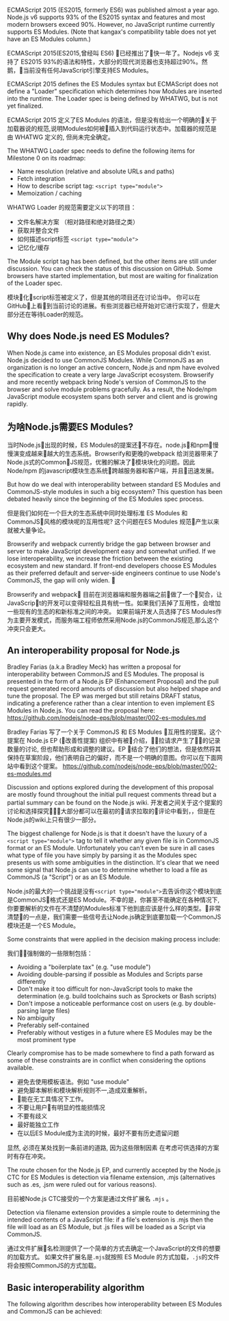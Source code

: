 ECMAScript 2015 (ES2015, formerly ES6) was published almost a year ago. Node.js v6 supports 93% of the ES2015 syntax and features and most modern browsers exceed 90%. However, no JavaScript runtime currently supports ES Modules. (Note that kangax's compatibility table does not yet have an ES Modules column.)

ECMAScript 2015(ES2015,曾经叫 ES6) 已经推出了快一年了。Nodejs v6 支持了 ES2015 93%的语法和特性，大部分的现代浏览器也支持超过90%。然鹅，当前没有任何JavaScript引擎支持ES Modules。

ECMAScript 2015 defines the ES Modules syntax but ECMAScript does not define a "Loader" specification which determines how Modules are inserted into the runtime. The Loader spec is being defined by WHATWG, but is not yet finalized.

ECMAScript 2015 定义了ES Modules 的语法，但是没有给出一个明确的关于加载器说的规范,说明Modules如何被插入到代码运行状态中。加载器的规范是由 WHATWG 定义的, 但尚未完全确定。

The WHATWG Loader spec needs to define the following items for Milestone 0 on its roadmap:

+ Name resolution (relative and absolute URLs and paths)
+ Fetch integration
+ How to describe script tag: `<script type="module">`
+ Memoization / caching

WHATWG Loader 的规范需要定义以下的项目：

+ 文件名解决方案 （相对路径和绝对路径之类）
+ 获取并整合文件
+ 如何描述script标签 `<script type="module">`
+ 记忆化/缓存

The Module script tag has been defined, but the other items are still under discussion. You can check the status of this discussion on GitHub. Some browsers have started implementation, but most are waiting for finalization of the Loader spec.

模块化script标签被定义了，但是其他的项目还在讨论当中。 你可以在GitHub上看到当前讨论的进展。有些浏览器已经开始对它进行实现了，但是大部分还在等待Loader的规范。


## Why does Node.js need ES Modules?
When Node.js came into existence, an ES Modules proposal didn't exist. Node.js decided to use CommonJS Modules. While CommonJS as an organization is no longer an active concern, Node.js and npm have evolved the specification to create a very large JavaScript ecosystem. Browserify and more recently webpack bring Node's version of CommonJS to the browser and solve module problems gracefully. As a result, the Node/npm JavaScript module ecosystem spans both server and client and is growing rapidly.

## 为啥Node.js需要ES Modules?
当时Node.js出现的时候，ES Modules的提案还不存在。node.js和npm慢慢演变成越来越大的生态系统。Browserify和更晚的webpack 给浏览器带来了Node.js式的CommonJS规范，优雅的解决了模块块化的问题。因此 Node/npm 的javascript模块生态系统跨越服务器和客户端，并且迅速发展。


But how do we deal with interoperability between standard ES Modules and CommonJS-style modules in such a big ecosystem? This question has been debated heavily since the beginning of the ES Modules spec process.

但是我们如何在一个巨大的生态系统中同时处理标准 ES Modules 和 CommonJS风格的模块呢的互用性呢? 这个问题在ES Modules 规范产生以来就被大量争论。


Browserify and webpack currently bridge the gap between browser and server to make JavaScript development easy and somewhat unified. If we lose interoperability, we increase the friction between the existing ecosystem and new standard. If front-end developers choose ES Modules as their preferred default and server-side engineers continue to use Node's CommonJS, the gap will only widen.


Browserify and webpack 目前在浏览器端和服务器端之前做了一个契合，让JavaScript的开发可以变得轻松且具有统一性。如果我们丢掉了互用性，会增加一些现有的生态的和新标准之间的冲突。
如果前端开发人员选择了ES Modules作为主要开发模式，而服务端工程师依然采用Node.js的CommonJS规范,那么这个冲突只会更大。




## An interoperability proposal for Node.js
Bradley Farias (a.k.a Bradley Meck) has written a proposal for interoperability between CommonJS and ES Modules. The proposal is presented in the form of a Node.js EP (Enhancement Proposal) and the pull request generated record amounts of discussion but also helped shape and tune the proposal. The EP was merged but still retains DRAFT status, indicating a preference rather than a clear intention to even implement ES Modules in Node.js. You can read the proposal here: https://github.com/nodejs/node-eps/blob/master/002-es-modules.md

Bradley Farias 写了一个关于 CommonJS 和 ES Modules 互用性的提案。这个提案在 Node.js EP (改善性提案) 组织中有被介绍，拉请求产生了的记录数量的讨论, 但也帮助形成和调整的建议。EP 结合了他们的想法，但是依然将其保持在草案阶段，他们表明自己的偏好，而不是一个明确的意图。你可以在下面网站中看到这个提案。
https://github.com/nodejs/node-eps/blob/master/002-es-modules.md


Discussion and options explored during the development of this proposal are mostly found throughout the initial pull request comments thread but a partial summary can be found on the Node.js wiki.
开发者之间关于这个提案的讨论和选择探究大部分都可以在最初的请求拉取的评论中看到，，但是在Node.js的wiki上只有很少一部分。


The biggest challenge for Node.js is that it doesn't have the luxury of a `<script type="module">`
tag to tell it whether any given file is in CommonJS format or an ES Module. Unfortunately you can't even be sure in all cases what type of file you have simply by parsing it as the Modules spec presents us with some ambiguities in the distinction. It's clear that we need some signal that Node.js can use to determine whether to load a file as CommonJS (a "Script") or as an ES Module.

Node.js的最大的一个挑战是没有`<script type="module">`去告诉你这个模块到底是CommonJS格式还是ES Module。不幸的是，你甚至不能确定在各种情况下,你要要解析的文件在不清楚的Modules标准下他到底应该是什么样的类型。非常清楚的一点是，我们需要一些信号去让Node.js确定到底要加载一个CommonJS模块还是一个ES Module。


Some constraints that were applied in the decision making process include:

我们强制做的一些限制包括：

+ Avoiding a "boilerplate tax" (e.g. "use module")
+ Avoiding double-parsing if possible as Modules and Scripts parse differently
+ Don't make it too difficult for non-JavaScript tools to make the determination (e.g. build toolchains such as Sprockets or Bash scripts)
+ Don't impose a noticeable performance cost on users (e.g. by double-parsing large files)
+ No ambiguity
+ Preferably self-contained
+ Preferably without vestiges in a future where ES Modules may be the most prominent type

Clearly compromise has to be made somewhere to find a path forward as some of these constraints are in conflict when considering the options available.

+ 避免去使用模板语法。例如 "use module"
+ 避免脚本解析和模块解析规则不一,造成双重解析。
+ 能在无工具情况下工作。
+ 不要让用户有明显的性能损情况
+ 不要有歧义
+ 最好能独立工作
+ 在以后ES Module成为主流的时候，最好不要有历史遗留问题

显然, 必须在某处找到一条前进的道路, 因为这些限制因素 在考虑可供选择的方案时有存在冲突。  


The route chosen for the Node.js EP, and currently accepted by the Node.js CTC for ES Modules is detection via filename extension, .mjs (alternatives such as .es, .jsm were ruled out for various reasons).

目前被Node.js CTC接受的一个方案是通过文件扩展名 `.mjs` 。


Detection via filename extension provides a simple route to determining the intended contents of a JavaScript file: if a file's extension is .mjs then the file will load as an ES Module, but .js files will be loaded as a Script via CommonJS.

通过文件扩展名检测提供了一个简单的方式去确定一个JavaScript的文件的想要的加载方式。
如果文件扩展名是`.mjs`就按照 ES Module 的方式加载，`.js`的文件将会按照CommonJS的方式加载。    

## Basic interoperability algorithm
The following algorithm describes how interoperability between ES Modules and CommonJS can be achieved: